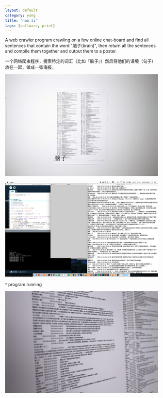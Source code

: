 ```yaml
---
layout: default
category: yang
title: "nao zi"
tags: [software, print]
---
```


A web crawler program crawling on a few online chat-board and find all sentences that contain the word "脑子(brain)", then return all the sentences and compile them together and output them to a poster.

一个网络爬虫程序，搜索特定的词汇（比如『脑子』）然后将他们的语境（句子）放在一起，做成一张海报。

![](/assets/image/yw/yw_naozi_0.jpg)

![](/assets/image/yw/yw_naozi_1.png)

^ program running

![](/assets/image/yw/yw_naozi_4.jpg)
